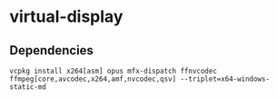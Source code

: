 # virtual-display


## Dependencies
```shell
vcpkg install x264[asm] opus mfx-dispatch ffnvcodec ffmpeg[core,avcodec,x264,amf,nvcodec,qsv] --triplet=x64-windows-static-md
```